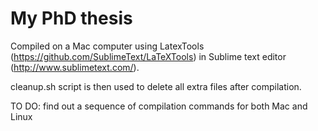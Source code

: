 My PhD thesis
==================

Compiled on a Mac computer using LatexTools (https://github.com/SublimeText/LaTeXTools) in Sublime text editor (http://www.sublimetext.com/).

cleanup.sh script is then used to delete all extra files after compilation.

TO DO: find out a sequence of compilation commands for both Mac and Linux
